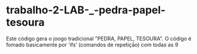 # trabalho-2-LAB-_-pedra-papel-tesoura
Este código gera o joogo tradicional "PEDRA, PAPEL, TESOURA".
O código é fomado basicamente por 'ifs' (comandos de repetição) com todas as 9
